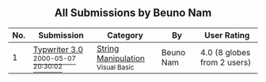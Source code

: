 ﻿<div align="center">

## All Submissions by Beuno Nam

</div>

No.  | Submission | Category | By   | User Rating
---- | ---------- | -------- | ---- | -----------
1 | [Typwriter 3\.0<br /><sup>2000-05-07 20:30:02</sup>](https://github.com/Planet-Source-Code/beuno-nam-typwriter-3-0__1-7931) | [String Manipulation<br /><sup>Visual Basic</sup>](../ByCategory/string-manipulation__1-5.md) | Beuno Nam | 4.0 (8 globes from 2 users)
